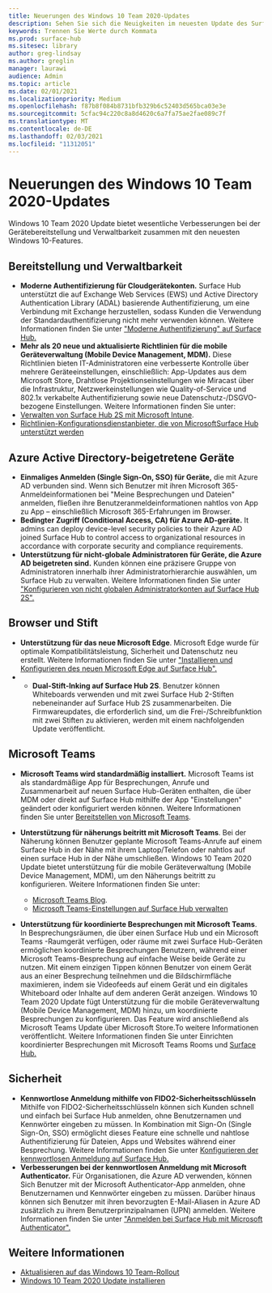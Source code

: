```yaml
---
title: Neuerungen des Windows 10 Team 2020-Updates
description: Sehen Sie sich die Neuigkeiten im neuesten Update des Surface Hub-Betriebssystems, Windows 10 Team 2020 Update, an.
keywords: Trennen Sie Werte durch Kommata
ms.prod: surface-hub
ms.sitesec: library
author: greg-lindsay
ms.author: greglin
manager: laurawi
audience: Admin
ms.topic: article
ms.date: 02/01/2021
ms.localizationpriority: Medium
ms.openlocfilehash: f87b8f084b8731bfb329b6c52403d565bca03e3e
ms.sourcegitcommit: 5cfac94c220c8a8d4620c6a7fa75ae2fae089c7f
ms.translationtype: MT
ms.contentlocale: de-DE
ms.lasthandoff: 02/03/2021
ms.locfileid: "11312051"
---
```

# Neuerungen des Windows 10 Team 2020-Updates

Windows 10 Team 2020 Update bietet wesentliche Verbesserungen bei der Gerätebereitstellung und Verwaltbarkeit zusammen mit den neuesten Windows 10-Features.

##  Bereitstellung und Verwaltbarkeit

- **Moderne Authentifizierung für Cloudgerätekonten.** Surface Hub unterstützt die auf Exchange Web Services (EWS) und Active Directory Authentication Library (ADAL) basierende Authentifizierung, um eine Verbindung mit Exchange herzustellen, sodass Kunden die Verwendung der Standardauthentifizierung nicht mehr verwenden können. Weitere Informationen finden Sie unter ["Moderne Authentifizierung" auf Surface Hub.](https://docs.microsoft.com/surface-hub/surface-hub-modern-auth)
- **Mehr als 20 neue und aktualisierte Richtlinien für die mobile Geräteverwaltung (Mobile Device Management, MDM).**      Diese Richtlinien bieten IT-Administratoren eine verbesserte Kontrolle über mehrere Geräteeinstellungen, einschließlich: App-Updates aus dem Microsoft Store, Drahtlose Projektionseinstellungen wie Miracast über die Infrastruktur, Netzwerkeinstellungen wie Quality-of-Service und 802.1x verkabelte Authentifizierung sowie neue Datenschutz-/DSGVO-bezogene Einstellungen. Weitere Informationen finden Sie unter: 
- [Verwalten von Surface Hub 2S mit Microsoft Intune](surface-hub-2s-manage-intune.md).
- [Richtlinien-Konfigurationsdienstanbieter, die von MicrosoftSurface Hub unterstützt werden](https://docs.microsoft.com//windows/client-management/mdm/policy-csps-supported-by-surface-hub)

##  Azure Active Directory-beigetretene Geräte

- **Einmaliges Anmelden (Single Sign-On, SSO) für Geräte,** die mit Azure AD verbunden sind. Wenn sich Benutzer mit ihren Microsoft 365-Anmeldeinformationen bei "Meine Besprechungen und Dateien" anmelden, fließen ihre Benutzeranmeldeinformationen nahtlos von App zu App – einschließlich Microsoft 365-Erfahrungen im Browser.
- **Bedingter Zugriff (Conditional Access, CA) für Azure AD-geräte.**       It admins can deploy device-level security policies to their Azure AD joined Surface Hub to control access to organizational resources in accordance with corporate security and compliance requirements.
- **Unterstützung für nicht-globale Administratoren für Geräte, die Azure AD beigetreten sind.** Kunden können eine präzisere Gruppe von Administratoren innerhalb ihrer Administratorhierarchie auswählen, um Surface Hub zu verwalten. Weitere Informationen finden Sie unter ["Konfigurieren von nicht globalen Administratorkonten auf Surface Hub 2S".](surface-hub-2s-nonglobal-admin.md)


## Browser und Stift

- **Unterstützung für das neue Microsoft Edge**. Microsoft Edge wurde für optimale Kompatibilitätsleistung, Sicherheit und Datenschutz neu erstellt. Weitere Informationen finden Sie unter ["Installieren und Konfigurieren des neuen Microsoft Edge auf Surface Hub".](https://docs.microsoft.com/surface-hub/surface-hub-install-chromium-edge)
- - **Dual-Stift-Inking auf Surface Hub 2S**.   Benutzer können Whiteboards verwenden und mit zwei Surface Hub 2-Stiften nebeneinander auf Surface Hub 2S zusammenarbeiten. Die Firmwareupdates, die erforderlich sind, um die Frei-/Schreibfunktion mit zwei Stiften zu aktivieren, werden mit einem nachfolgenden Update veröffentlicht.

## Microsoft Teams  

- **Microsoft Teams wird standardmäßig installiert.**        Microsoft Teams ist als standardmäßige App für Besprechungen, Anrufe und Zusammenarbeit auf neuen Surface Hub-Geräten enthalten, die über MDM oder direkt auf Surface Hub mithilfe der App "Einstellungen" geändert oder konfiguriert werden können. Weitere Informationen finden Sie unter [Bereitstellen von Microsoft Teams](https://docs.microsoft.com/MicrosoftTeams/teams-surface-hub).
- **Unterstützung für näherungs beitritt mit Microsoft Teams**.  Bei der Näherung können Benutzer geplante Microsoft Teams-Anrufe auf einem Surface Hub in der Nähe mit ihrem Laptop/Telefon oder nahtlos auf einen surface Hub in der Nähe umschließen. Windows 10 Team 2020 Update bietet unterstützung für die mobile Geräteverwaltung (Mobile Device Management, MDM), um den Näherungs beitritt zu konfigurieren. Weitere Informationen finden Sie unter: 

  - [Microsoft Teams Blog](https://techcommunity.microsoft.com/t5/microsoft-teams-blog/microsoft-teams-devices-for-shared-spaces-july-and-august-update/ba-p/1604833). 
  - [Microsoft Teams-Einstellungen auf Surface Hub verwalten](https://docs.microsoft.com/microsoftteams/rooms/surface-hub-manage-config)

- **Unterstützung für koordinierte Besprechungen mit Microsoft Teams**. In Besprechungsräumen, die über einen Surface Hub und ein Microsoft Teams -Raumgerät verfügen, oder räume mit zwei Surface Hub-Geräten ermöglichen koordinierte Besprechungen Benutzern, während einer Microsoft Teams-Besprechung auf einfache Weise beide Geräte zu nutzen. Mit einem einzigen Tippen können Benutzer von einem Gerät aus an einer Besprechung teilnehmen und die Bildschirmfläche maximieren, indem sie Videofeeds auf einem Gerät und ein digitales Whiteboard oder Inhalte auf dem anderen Gerät anzeigen. Windows 10 Team 2020 Update fügt Unterstützung für die mobile Geräteverwaltung (Mobile Device Management, MDM) hinzu, um koordinierte Besprechungen zu konfigurieren. Das Feature wird anschließend als Microsoft Teams Update über Microsoft Store.To weitere Informationen veröffentlicht. Weitere Informationen finden Sie unter Einrichten koordinierter Besprechungen mit Microsoft Teams Rooms und [Surface Hub.](https://docs.microsoft.com/microsoftteams/rooms/coordinated-meetings)

## Sicherheit

- **Kennwortlose Anmeldung mithilfe von FIDO2-Sicherheitsschlüsseln**     Mithilfe von FIDO2-Sicherheitsschlüsseln können sich Kunden schnell und einfach bei Surface Hub anmelden, ohne Benutzernamen und Kennwörter eingeben zu müssen. In Kombination mit Sign-On (Single Sign-On, SSO) ermöglicht dieses Feature eine schnelle und nahtlose Authentifizierung für Dateien, Apps und Websites während einer Besprechung. Weitere Informationen finden Sie unter [Konfigurieren der kennwortlosen Anmeldung auf Surface Hub.](https://docs.microsoft.com/surface-hub/surface-hub-2s-phone-authenticate)
- **Verbesserungen bei der kennwortlosen Anmeldung mit Microsoft Authenticator.**  Für Organisationen, die Azure AD verwenden, können Sich Benutzer mit der Microsoft Authenticator-App anmelden, ohne Benutzernamen und Kennwörter eingeben zu müssen. Darüber hinaus können sich Benutzer mit ihren bevorzugten E-Mail-Aliasen in Azure AD zusätzlich zu ihrem Benutzerprinzipalnamen (UPN) anmelden. Weitere Informationen finden Sie unter ["Anmelden bei Surface Hub mit Microsoft Authenticator".](https://docs.microsoft.com/surface-hub/surface-hub-authenticator-app)


## Weitere Informationen

- [Aktualisieren auf das Windows 10 Team-Rollout](https://techcommunity.microsoft.com/t5/surface-it-pro-blog/update-to-the-windows-10-team-rollout/ba-p/1669655)
- [Windows 10 Team 2020 Update installieren](surface-hub-2020-update.md)  
 